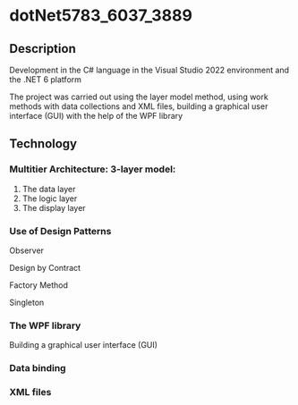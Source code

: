 
# dotNet5783_6037_3889
## Description
Development in the C# language in the Visual Studio 2022 environment and the .NET 6 platform

The project was carried out using the layer model method, using work methods with data collections and XML files, building a graphical user interface (GUI) with the help of the WPF library

## Technology
### Multitier Architecture: 3-layer model:
1. The data layer
2. The logic layer
3. The display layer
### Use of Design Patterns
 Observer
 
 Design by Contract
 
 Factory Method
 
 Singleton
 
### The WPF library
Building a graphical user interface (GUI)
### Data binding
### XML files




